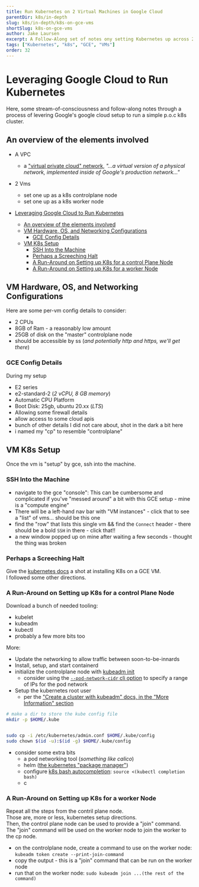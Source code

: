 ```yaml
---
title: Run Kubernetes on 2 Virtual Machines in Google Cloud
parentDir: k8s/in-depth
slug: k8s/in-depth/k8s-on-gce-vms
shortSlug: k8s-on-gce-vms
author: Jake Laursen
excerpt: A Follow-Along set of notes ony setting Kubernetes up across 2 VMs in Google Cloud
tags: ["Kubernetes", "k8s", "GCE", "VMs"]
order: 32
---
```


# Leveraging Google Cloud to Run Kubernetes 
Here, some stream-of-consciousness and follow-along notes through a process of levering Google's google cloud setup to run a simple p.o.c k8s cluster.

## An overview of the elements involved
- A VPC
  - a ["virtual private cloud" network](https://cloud.google.com/vpc/docs/vpc), _"...a virtual version of a physical network, implemented inside of Google's production network..."_
- 2 Vms
  - set one up as a k8s controlplane node
  - set one up as a k8s worker node

- [Leveraging Google Cloud to Run Kubernetes](#leveraging-google-cloud-to-run-kubernetes)
  - [An overview of the elements involved](#an-overview-of-the-elements-involved)
  - [VM Hardware, OS, and Networking Configurations](#vm-hardware-os-and-networking-configurations)
    - [GCE Config Details](#gce-config-details)
  - [VM K8s Setup](#vm-k8s-setup)
    - [SSH Into the Machine](#ssh-into-the-machine)
    - [Perhaps a Screeching Halt](#perhaps-a-screeching-halt)
    - [A Run-Around on Setting up K8s for a control Plane Node](#a-run-around-on-setting-up-k8s-for-a-control-plane-node)
    - [A Run-Around on Setting up K8s for a worker Node](#a-run-around-on-setting-up-k8s-for-a-worker-node)

## VM Hardware, OS, and Networking Configurations
Here are some per-vm config details to consider:
- 2 CPUs
- 8GB of Ram - a reasonably low amount
- 25GB of disk on the "master" controlplane node
- should be accessible by ss (_and potentially http and https, we'll get there_)


### GCE Config Details
During my setup
- E2 series
- e2-standard-2 (_2 vCPU, 8 GB memory_)
- Automatic CPU Platform
- Boot Disk: 25gb, ubuntu 20.xx (_LTS_)
- Allowing some firewall details
- allow access to some cloud apis
- bunch of other details I did not care about, shot in the dark a bit here
- i named my "cp" to resemble "controlplane"
## VM K8s Setup
Once the vm is "setup" by gce, ssh into the machine.

### SSH Into the Machine
- navigate to the gce "console": This can be cumbersome and complicated if you've "messed around" a bit with this GCE setup - mine is a "compute engine"
- There will be a left-hand nav bar with "VM instances" - click that to see a "list" of vms... should be this one 
- find the "row" that lists this single vm && find the `Connect` header - there should be a bold `SSH` in there - click that!!
- a new window popped up on mine after waiting a few seconds - thought the thing was broken

### Perhaps a Screeching Halt
Give the [kubernetes docs](https://kubernetes.io/docs/tasks/tools/install-kubectl-linux/) a shot at installing K8s on a GCE VM.  
I followed some other directions.  

### A Run-Around on Setting up K8s for a control Plane Node
Download a bunch of needed tooling:
- kubelet 
- kubeadm 
- kubectl
- probably a few more bits too

More:
- Update the networking to allow traffic between soon-to-be-innards
- Install, setup, and start containerd
- initialize the controlplane node with [kubeadm init](https://kubernetes.io/docs/reference/setup-tools/kubeadm/kubeadm-init/)
  - consider using the [`--pod-network-cidr` cli option](https://kubernetes.io/docs/reference/setup-tools/kubeadm/kubeadm-init/#options) to specify a range of IPs for the pod network
- Setup the kubernetes root user
  - per the ["Create a cluster with kubeadm" docs, in the "More Information" section](https://kubernetes.io/docs/setup/production-environment/tools/kubeadm/create-cluster-kubeadm/#more-information)  

```bash
# make a dir to store the kube config file
mkdir -p $HOME/.kube


sudo cp -i /etc/kubernetes/admin.conf $HOME/.kube/config
sudo chown $(id -u):$(id -g) $HOME/.kube/config
```
- consider some extra bits
  - a pod networking tool (_something like calico_)
  - helm ([the kubernetes "package manager"](https://helm.sh/))
  - configure [k8s bash autocompletion](https://kubernetes.io/docs/tasks/tools/included/optional-kubectl-configs-bash-linux/#bash): `source <(kubectl completion bash)`  
  - c

### A Run-Around on Setting up K8s for a worker Node
Repeat all the steps from the contril plane node.  
Those are, more or less, kubernetes setup directions.  
Then, the control plane node can be used to provide a "join" command.  
The "join" command will be used on the worker node to join the worker to the cp node.  
- on the controlplane node, create a command to use on the worker node: `kubeadm token create --print-join-command`
- copy the output - this is a "join" command that can be run on the worker node
- run that on the worker node: `sudo kubeadm join ...(the rest of the command)`
